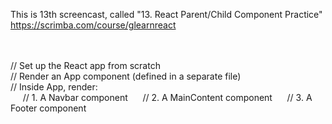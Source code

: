 This is 13th screencast, called "13. React Parent/Child Component Practice"<br />
https://scrimba.com/course/glearnreact

<br /><br />
// Set up the React app from scratch<br />
// Render an App component (defined in a separate file)<br />
// Inside App, render:<br />
  &nbsp;&nbsp;&nbsp;&nbsp;
// 1. A Navbar component
  &nbsp;&nbsp;&nbsp;&nbsp;
// 2. A MainContent component
  &nbsp;&nbsp;&nbsp;&nbsp;
// 3. A Footer component